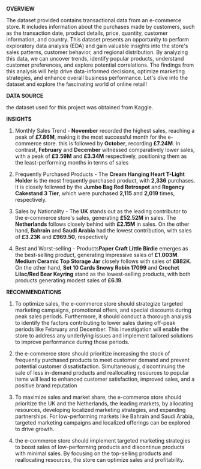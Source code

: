 **OVERVIEW**


The dataset provided contains transactional data from an e-commerce store. It includes information about the purchases made by customers, such as the transaction date, product details, price, quantity, customer information, and country. This dataset presents an opportunity to perform exploratory data analysis (EDA) and gain valuable insights into the store's sales patterns, customer behavior, and regional distribution. By analyzing this data, we can uncover trends, identify popular products, understand customer preferences, and explore potential correlations. The findings from this analysis will help drive data-informed decisions, optimize marketing strategies, and enhance overall business performance. Let's dive into the dataset and explore the fascinating world of online retail!

**DATA SOURCE**


the dataset used for this project was obtained from Kaggle.

**INSIGHTS**


1. Monthly Sales Trend - **November** recorded the highest sales, reaching a peak of **£7.86M**, making it the most successful month for the e-commerce store. this is followed by **October**, recording **£7.24M**. In contrast, **February** and **December** witnessed comparatively lower sales, with a peak of **£3.59M** and **£3.34M** respectively, positioning them as the least-performing months in terms of sales

2. Frequently Purchased Products - The **Cream Hanging Heart T-Light Holder** is the most frequently purchased product, with **2,336** purchases. It is closely followed by the **Jumbo Bag Red Retrospot** and **Regency Cakestand 3 Tier**, which were purchased **2,115** and **2,019** times, respectively.

3. Sales by Nationality - The **UK** stands out as the leading contributor to the e-commerce store's sales, generating **£52.52M** in sales. The **Netherlands** follows closely behind with **£2.15M**  in sales. On the other hand, **Bahrain** and **Saudi Arabia** had the lowest contribution, with sales of **£3.23K** and **£969.50**, respectively

4. Best and Worst-selling - Products**Paper Craft Little Birdie** emerges as the best-selling product, generating impressive sales of **£1.003M**. **Medium Ceramic Top Storage Jar** closely follows with sales of **£882K**. On the other hand, **Set 10 Cards Snowy Robin 17099** and **Crochet Lilac/Red Bear Keyring** stand as the lowest-selling products, with both products generating modest sales of **£6.19**.

**RECOMMENDATIONS**

1. To optimize sales, the e-commerce store should strategize targeted marketing campaigns, promotional offers, and special discounts during peak sales periods. Furthermore, it should conduct a thorough analysis to identify the factors contributing to lower sales during off-peak periods like February and December. This investigation will enable the store to address any underlying issues and implement tailored solutions to improve performance during those periods.

2. the e-commerce store should prioritize increasing the stock of frequently purchased products to meet customer demand and prevent potential customer dissatisfaction. Simultaneously, discontinuing the sale of less in-demand products and reallocating resources to popular items will lead to enhanced customer satisfaction, improved sales, and a positive brand reputation

3. To maximize sales and market share, the e-commerce store should prioritize the UK and the Netherlands, the leading markets, by allocating resources, developing localized marketing strategies, and expanding partnerships. For low-performing markets like Bahrain and Saudi Arabia, targeted marketing campaigns and localized offerings can be explored to drive growth.

4. the e-commerce store should implement targeted marketing strategies to boost sales of low-performing products and discontinue products with minimal sales. By focusing on the top-selling products and reallocating resources, the store can optimize sales and profitability.
